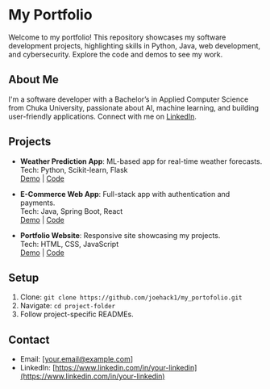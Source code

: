 # My Portfolio

Welcome to my portfolio! This repository showcases my software development projects, highlighting skills in Python, Java, web development, and cybersecurity. Explore the code and demos to see my work.

## About Me
I'm a software developer with a Bachelor’s in Applied Computer Science from Chuka University, passionate about AI, machine learning, and building user-friendly applications. Connect with me on [LinkedIn](https://www.linkedin.com/in/your-linkedin).

## Projects
- **Weather Prediction App**: ML-based app for real-time weather forecasts.  
  Tech: Python, Scikit-learn, Flask  
  [Demo](https://your-demo-link) | [Code](./weather-prediction)

- **E-Commerce Web App**: Full-stack app with authentication and payments.  
  Tech: Java, Spring Boot, React  
  [Demo](https://your-demo-link) | [Code](./ecommerce-app)

- **Portfolio Website**: Responsive site showcasing my projects.  
  Tech: HTML, CSS, JavaScript  
  [Demo](https://your-portfolio-website) | [Code](./portfolio-website)

## Setup
1. Clone: `git clone https://github.com/joehack1/my_portofolio.git`
2. Navigate: `cd project-folder`
3. Follow project-specific READMEs.

## Contact
- Email: [your.email@example.com]  
- LinkedIn: [https://www.linkedin.com/in/your-linkedin](https://www.linkedin.com/in/your-linkedin)
